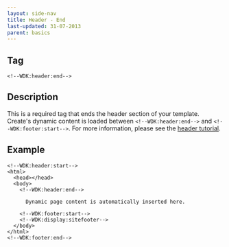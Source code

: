 ```yaml
---
layout: side-nav
title: Header - End
last-updated: 31-07-2013
parent: basics
---
```


## Tag

`<!--WDK:header:end-->`

## Description

This is a required tag that ends the header section of your template.
Create's dynamic content is loaded between `<!--WDK:header:end-->` and `<!--WDK:footer:start-->`.
For more information, please see the [header tutorial](pages/tutorials/the-header.html).

## Example

~~~
<!--WDK:header:start-->
<html>
  <head></head>
  <body>
    <!--WDK:header:end-->

      Dynamic page content is automatically inserted here.

    <!--WDK:footer:start-->
    <!--WDK:display:sitefooter-->
  </body>
</html>
<!--WDK:footer:end-->
~~~